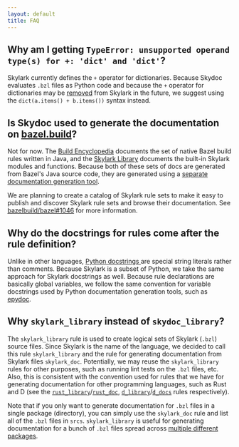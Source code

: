 ```yaml
---
layout: default
title: FAQ
---
```


## Why am I getting `TypeError: unsupported operand type(s) for +: 'dict' and 'dict'`?

Skylark currently defines the `+` operator for dictionaries. Because
Skydoc evaluates `.bzl` files as Python code and because the `+` operator
for dictionaries may be [removed][dict-op] from Skylark in the future, we
suggest using the `dict(a.items() + b.items())` syntax instead.

[dict-op]: https://github.com/bazelbuild/bazel/issues/1086

## Is Skydoc used to generate the documentation on [bazel.build](https://bazel.build)?

Not for now. The [Build Encyclopedia](https://bazel.build/docs/be/overview.html)
documents the set of native Bazel build rules written in Java, and the
[Skylark Library](https://bazel.build/docs/skylark/lib/globals.html) documents the
built-in Skylark modules and functions. Because both of these sets of docs are
generated from Bazel's Java source code, they are generated using a [separate
documentation generation
tool](https://github.com/bazelbuild/bazel/tree/master/src/main/java/com/google/devtools/build/docgen).

We are planning to create a catalog of Skylark rule sets to make it easy to
publish and discover Skylark rule sets and browse their documentation. See
[bazelbuild/bazel#1046](https://github.com/bazelbuild/bazel/issues/1046) for
more information.

## Why do the docstrings for rules come after the rule definition?

Unlike in other languages, [Python docstrings
](https://www.python.org/dev/peps/pep-0257/) are special string literals rather
than comments. Because Skylark is a subset of Python, we take the same approach
for Skylark docstrings as well. Because rule declarations are basically global
variables, we follow the same convention for variable docstrings used by Python
documentation generation tools, such as
[epydoc](http://epydoc.sourceforge.net/manual-docstring.html).

## Why `skylark_library` instead of `skydoc_library`?

The `skylark_library` rule is used to create logical sets of Skylark (`.bzl`)
source files. Since Skylark is the name of the language, we decided to call this
rule `skylark_library` and the rule for generating documentation from Skylark
files `skylark_doc`. Potentially, we may reuse the `skylark_library` rules for
other purposes, such as running lint tests on the `.bzl` files, etc. Also, this
is consistent with the convention used for rules that we have for generating
documentation for other programming languages, such as Rust and D (see the
[`rust_library`][rust_library]/[`rust_doc`][rust_doc],
[`d_library`][d_library]/[`d_docs`][d_docs] rules respectively).

[rust_library]: https://github.com/bazelbuild/rules_rust#rust_library
[rust_doc]: https://github.com/bazelbuild/rules_rust#rust_doc
[d_library]: https://github.com/bazelbuild/rules_d#d_binary
[d_docs]: https://github.com/bazelbuild/rules_d#d_docs

Note that if you only want to generate documentation for `.bzl` files in a
single package (directory), you can simply use the `skylark_doc` rule and list
all of the `.bzl` files in `srcs`. `skylark_library` is useful for generating
documentation for a bunch of `.bzl` files spread across [multiple different
packages](generating.html#multiple-targets).
